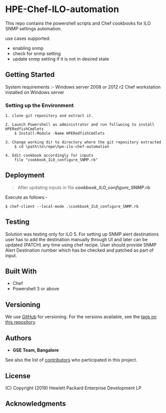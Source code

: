 # HPE-Chef-ILO-automation
This repo contains the powershell scripts and Chef cookbooks for ILO SNMP settings automation.

use cases supported:
- enabling snmp
- check for snmp setting 
- update snmp setting if it is not in desired state



## Getting Started

System requirements :- 
Windows server 2008 or 2012 r2
Chef workstation installed on Windows server

### Setting up the Environment
 
```
1. clone git repository and extract it.

2. Launch Powershell as administrator and run follwoing to install HPERedfishCmdlets
	$ Install-Module -Name HPERedfishCmdlets

3. Change working dir to directory where the git repository extracted
	$ cd \path\to\repo\hpe-ilo-chef-automation
	
4. Edit cookbook accordingly for inputs
	file "cookbook_ILO_configure_SNMP.rb"
```

## Deployment

> After updating inputs in file ***cookbook_ILO_configure_SNMP.rb***.

Execute as follows:-

```
$ chef-client --local-mode .\cookbook_ILO_configure_SNMP.rb
```
## Testing
Solution was testing only for iLO 5.
For setting up SNMP alert destinations user has to add the destination manually through UI and later can be updated (PATCH) 
any time using chef recipe.
User should provide SNMP Alert Destination number which has be checked and patched as part of input.

## Built With

* Chef
* Powershell 3 or above


## Versioning

We use [GitHub](http://github.org/) for versioning. For the versions available, see the [tags on this repository](https://github.com/your/project/tags). 

## Authors

* **GSE Team, Bangalore** 

See also the list of [contributors](https://github.com/prakashmirji/hpe-ilo-chef-automation/graphs/contributors) who participated in this project.

## License

(C) Copyright (2019) Hewlett Packard Enterprise Development LP

## Acknowledgments

